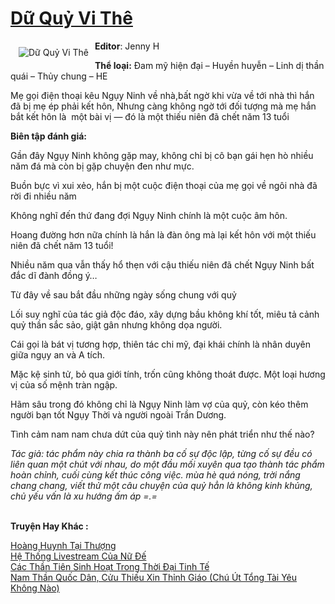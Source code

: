 <a href="https://utruyen.com/du-quy-vi-the/10702/" title="Dữ Quỷ Vi Thê"><h1>Dữ Quỷ Vi Thê</h1></a><div style="display:table"><img align="right" style="float: left; padding: 10px;" src="https://utruyen.com/images/story/200x260/du-quy-vi-the.jpg" alt="Dữ Quỷ Vi Thê"><b>Editor</b>: Jenny H<p></p><b>Thể loại:</b> Đam mỹ hiện đại – Huyền huyễn – Linh dị thần quái – Thủy chung – HE<p></p>Mẹ gọi điện thoại kêu Ngụy Ninh về nhà,bất ngờ khi vừa về tới nhà thì hắn đã bị mẹ ép phải kết hôn, Nhưng càng không ngờ tới đối tượng mà mẹ hắn bắt kết hôn là  một bài vị — đó là một thiếu niên đã chết năm 13 tuổi<p></p><strong>Biên tập đánh giá:</strong><p></p>Gần đây Ngụy Ninh không gặp may, không chỉ bị cô bạn gái hẹn hò nhiều năm đá mà còn bị gặp chuyện đen như mực.<p></p>Buồn bực vì xui xẻo, hắn bị một cuộc điện thoại của mẹ gọi về ngôi nhà đã rời đi nhiều năm<p></p>Không nghĩ đến thứ đang đợi Ngụy Ninh chính là một cuộc âm hôn.<p></p>Hoang đường hơn nữa chính là hắn là đàn ông mà lại kết hôn với một thiếu niên đã chết năm 13 tuổi!<p></p>Nhiều năm qua vẫn thấy hổ thẹn với cậu thiếu niên đã chết Ngụy Ninh bất đắc dĩ đành đồng ý…<p></p>Từ đây về sau bắt đầu những ngày sống chung với quỷ<p></p>Lối suy nghĩ của tác giả độc đáo, xây dựng bầu không khí tốt, miêu tả cảnh quỷ thần sắc sảo, giật gân nhưng không dọa người.<p></p>Cái gọi là bát vị tương hợp, thiên tác chi mỹ, đại khái chính là nhân duyên giữa ngụy an và A tích.<p></p>Mặc kệ sinh tử, bỏ qua giới tính, trốn cũng không thoát được. Một loại hương vị của số mệnh tràn ngập.<p></p>Hãm sâu trong đó không chỉ là Ngụy Ninh làm vợ của quỷ, còn kéo thêm người bạn tốt Ngụy Thời và người ngoài Trần Dương.<p></p>Tình cảm nam nam chưa dứt của quỷ tình này nên phát triển như thế nào?<p></p><i>Tác giả: tác phẩm này chia ra thành ba cố sự độc lập, từng cố sự đều có liên quan một chút với nhau, do một đầu mối xuyên qua tạo thành tác phẩm hoàn chỉnh, cuối cùng kết thúc công việc. mùa hè quá nóng, trời nắng chang chang, viết thử một câu chuyện của </i><i>quỷ hẳn là không kinh khủng, chủ yếu vấn là xu hướng ấm áp =.=</i></div><p><br><b>Truyện Hay Khác :</b></p><a href="https://utruyen.com/hoang-huynh-tai-thuong/25175/" alt="Hoàng Huynh Tại Thượng">Hoàng Huynh Tại Thượng</a><br/><a href="https://github.com/quanluxury/truyenhot/tree/master/truyenhay/16902/" alt="Hệ Thống Livestream Của Nữ Đế">Hệ Thống Livestream Của Nữ Đế</a><br/><a href="https://github.com/quanluxury/ngontinh_sac/tree/master/truyenhay/17039/" alt="Các Thần Tiên Sinh Hoạt Trong Thời Đại Tinh Tế">Các Thần Tiên Sinh Hoạt Trong Thời Đại Tinh Tế</a><br/><a href="https://www.pinterest.com/pin/643874077960765797" alt="Nam Thần Quốc Dân, Cửu Thiếu Xin Thỉnh Giáo (Chú Út Tổng Tài Yêu Không Nào)">Nam Thần Quốc Dân, Cửu Thiếu Xin Thỉnh Giáo (Chú Út Tổng Tài Yêu Không Nào)</a><br/>
